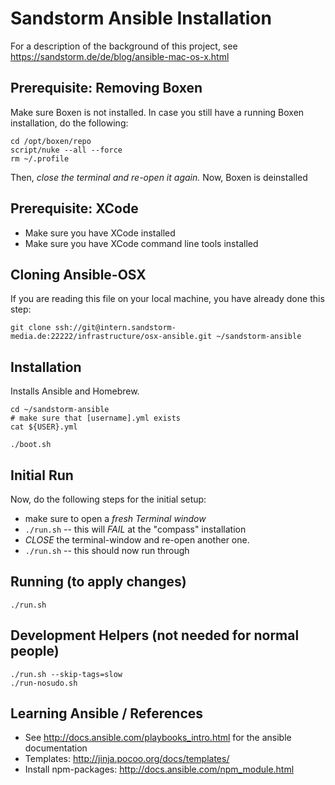 # Sandstorm Ansible Installation

For a description of the background of this project, see https://sandstorm.de/de/blog/ansible-mac-os-x.html

## Prerequisite: Removing Boxen

Make sure Boxen is not installed. In case you still have a running Boxen installation, do the following:

```
cd /opt/boxen/repo
script/nuke --all --force
rm ~/.profile
```

Then, *close the terminal and re-open it again.* Now, Boxen is deinstalled


## Prerequisite: XCode

* Make sure you have XCode installed
* Make sure you have XCode command line tools installed


## Cloning Ansible-OSX

If you are reading this file on your local machine, you have already done this step:

```
git clone ssh://git@intern.sandstorm-media.de:22222/infrastructure/osx-ansible.git ~/sandstorm-ansible
```


## Installation

Installs Ansible and Homebrew.

```
cd ~/sandstorm-ansible
# make sure that [username].yml exists
cat ${USER}.yml

./boot.sh
```


## Initial Run

Now, do the following steps for the initial setup:

* make sure to open a *fresh Terminal window*
* `./run.sh` -- this will *FAIL* at the "compass" installation
* *CLOSE* the terminal-window and re-open another one.
* `./run.sh` -- this should now run through


## Running (to apply changes)

```
./run.sh
```


## Development Helpers (not needed for normal people)

```
./run.sh --skip-tags=slow
./run-nosudo.sh
```

## Learning Ansible / References

* See http://docs.ansible.com/playbooks_intro.html for the ansible documentation
* Templates: http://jinja.pocoo.org/docs/templates/
* Install npm-packages: http://docs.ansible.com/npm_module.html

